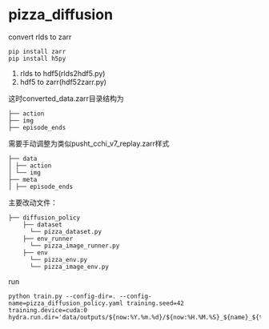 # pizza_diffusion

convert rlds to zarr
```
pip install zarr
pip install h5py
```
1. rlds to hdf5(rlds2hdf5.py)
2. hdf5 to zarr(hdf52zarr.py)

这时converted_data.zarr目录结构为
```
├── action
├── img
├── episode_ends

```
需要手动调整为类似pusht_cchi_v7_replay.zarr样式
```
├── data
│ ├── action
│ └── img
├── meta
│ ├── episode_ends
```
主要改动文件：
```
├── diffusion_policy
    ├── dataset
      └── pizza_dataset.py
    ├── env_runner
      └── pizza_image_runner.py
    ├── env
      └── pizza_env.py
      └── pizza_image_env.py

```

run
```
python train.py --config-dir=. --config-name=pizza_diffusion_policy.yaml training.seed=42 training.device=cuda:0 hydra.run.dir='data/outputs/${now:%Y.%m.%d}/${now:%H.%M.%S}_${name}_${task_name}'
```
